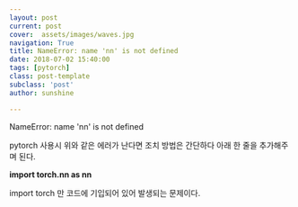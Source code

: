 ```yaml
---
layout: post
current: post
cover:  assets/images/waves.jpg
navigation: True
title: NameError: name 'nn' is not defined
date: 2018-07-02 15:40:00
tags: [pytorch]
class: post-template
subclass: 'post'
author: sunshine

---
```


NameError: name 'nn' is not defined

pytorch 사용시 위와 같은 에러가 난다면 조치 방법은 간단하다
아래 한 줄을 추가해주며 된다.

**import torch.nn as nn**

import torch 만 코드에 기입되어 있어 발생되는 문제이다.